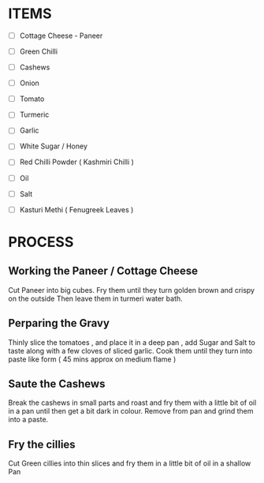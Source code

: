 # ITEMS
  
 - [ ] Cottage Cheese - Paneer
 - [ ] Green Chilli
 - [ ] Cashews
 - [ ] Onion
 - [ ] Tomato
 - [ ] Turmeric
 - [ ] Garlic
 - [ ] White Sugar / Honey
 - [ ] Red Chilli Powder ( Kashmiri Chilli )
 - [ ] Oil
 - [ ] Salt
 - [ ] Kasturi Methi ( Fenugreek Leaves )


 # PROCESS 

 ## Working the Paneer / Cottage Cheese

Cut Paneer into big cubes. Fry them until they turn golden brown and crispy on the outside
Then leave them in turmeri water bath.

## Perparing the Gravy 

Thinly slice the tomatoes , and place it in a deep pan , add Sugar and Salt to taste along with a few cloves of sliced garlic.
Cook them until they turn into paste like form ( 45 mins approx on medium flame ) 

## Saute the Cashews 

Break the cashews in small parts and roast and fry them with a little bit of oil in a pan until then get a bit dark in colour.
Remove from pan and grind them into a paste.

## Fry the cillies 

Cut Green cillies into thin slices and fry them in a little bit of oil in a shallow Pan



